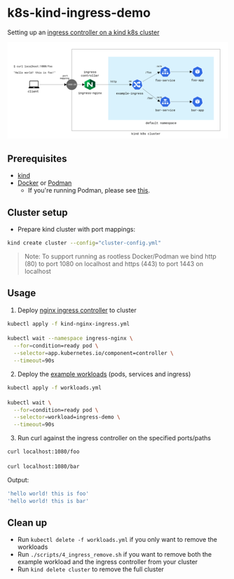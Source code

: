 # k8s-kind-ingress-demo

Setting up an [ingress controller on a kind k8s cluster](https://kind.sigs.k8s.io/docs/user/ingress/)

![](assets/diagram.png)

## Prerequisites

- [kind](https://kind.sigs.k8s.io/docs/user/quick-start/#installation)
- [Docker](https://www.docker.com/) or [Podman](https://podman.io/)
  - If you're running Podman, please see [this](https://kind.sigs.k8s.io/docs/user/rootless/).

## Cluster setup

- Prepare kind cluster with port mappings:

```bash
kind create cluster --config="cluster-config.yml"
```

> Note: To support running as rootless Docker/Podman we bind http (80) to port 1080 on localhost and https (443) to port 1443 on localhost

## Usage

1. Deploy [nginx ingress controller](kind-ignress.yml) to cluster

```bash
kubectl apply -f kind-nginx-ingress.yml

kubectl wait --namespace ingress-nginx \
  --for=condition=ready pod \
  --selector=app.kubernetes.io/component=controller \
  --timeout=90s
```

2. Deploy the [example workloads](workloads.yml) (pods, services and ingress)

```bash
kubectl apply -f workloads.yml

kubectl wait \
  --for=condition=ready pod \
  --selector=workload=ingress-demo \
  --timeout=90s
```

3. Run curl against the ingress controller on the specified ports/paths

```bash
curl localhost:1080/foo

curl localhost:1080/bar
```

Output:

```bash
'hello world! this is foo'
'hello world! this is bar'
```

## Clean up

- Run `kubectl delete -f workloads.yml` if you only want to remove the workloads
- Run `./scripts/4_ingress_remove.sh` if you want to remove both the example workload and the ingress controller from your cluster
- Run `kind delete cluster` to remove the full cluster
